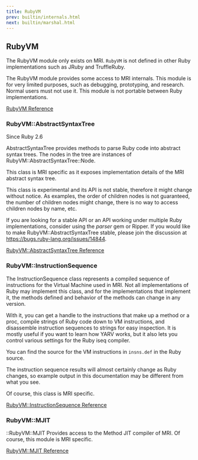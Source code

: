 ```yaml
---
title: RubyVM
prev: builtin/internals.html
next: builtin/marshal.html
---
```


## RubyVM[](#rubyvm)

The RubyVM module only exists on MRI. `RubyVM` is not defined in other
Ruby implementations such as JRuby and TruffleRuby.

The RubyVM module provides some access to MRI internals. This module is
for very limited purposes, such as debugging, prototyping, and research.
Normal users must not use it. This module is not portable between Ruby
implementations.

<a href='https://ruby-doc.org/core-2.7.0/RubyVM.html' class='ruby-doc
remote' target='_blank'>RubyVM Reference</a>



### RubyVM::AbstractSyntaxTree[](#rubyvmabstractsyntaxtree)

<div class="since-version">Since Ruby 2.6</div>

AbstractSyntaxTree provides methods to parse Ruby code into abstract
syntax trees. The nodes in the tree are instances of
RubyVM::AbstractSyntaxTree::Node.

This class is MRI specific as it exposes implementation details of the
MRI abstract syntax tree.

This class is experimental and its API is not stable, therefore it might
change without notice. As examples, the order of children nodes is not
guaranteed, the number of children nodes might change, there is no way
to access children nodes by name, etc.

If you are looking for a stable API or an API working under multiple
Ruby implementations, consider using the *parser* gem or Ripper. If you
would like to make RubyVM::AbstractSyntaxTree stable, please join the
discussion at https://bugs.ruby-lang.org/issues/14844.

<a href='https://ruby-doc.org/core-2.7.0/RubyVM/AbstractSyntaxTree.html'
class='ruby-doc remote' target='_blank'>RubyVM::AbstractSyntaxTree
Reference</a>



### RubyVM::InstructionSequence[](#rubyvminstructionsequence)

The InstructionSequence class represents a compiled sequence of
instructions for the Virtual Machine used in MRI. Not all
implementations of Ruby may implement this class, and for the
implementations that implement it, the methods defined and behavior of
the methods can change in any version.

With it, you can get a handle to the instructions that make up a method
or a proc, compile strings of Ruby code down to VM instructions, and
disassemble instruction sequences to strings for easy inspection. It is
mostly useful if you want to learn how YARV works, but it also lets you
control various settings for the Ruby iseq compiler.

You can find the source for the VM instructions in `insns.def` in the
Ruby source.

The instruction sequence results will almost certainly change as Ruby
changes, so example output in this documentation may be different from
what you see.

Of course, this class is MRI specific.

<a
href='https://ruby-doc.org/core-2.7.0/RubyVM/InstructionSequence.html'
class='ruby-doc remote' target='_blank'>RubyVM::InstructionSequence
Reference</a>



### RubyVM::MJIT[](#rubyvmmjit)

\::RubyVM::MJIT Provides access to the Method JIT compiler of MRI. Of
course, this module is MRI specific.

<a href='https://ruby-doc.org/core-2.7.0/RubyVM/MJIT.html'
class='ruby-doc remote' target='_blank'>RubyVM::MJIT Reference</a>

